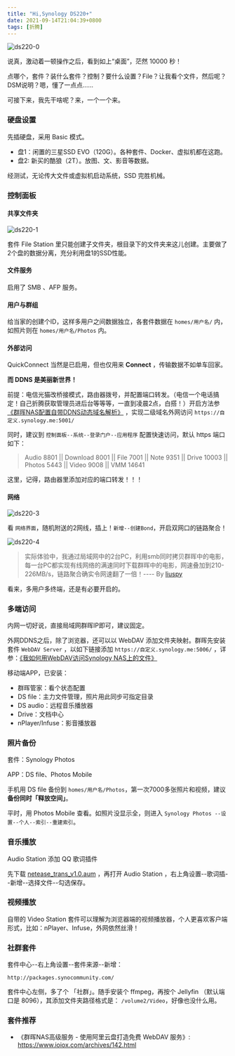 ```yaml
---
title: "Hi,Synology DS220+"
date: 2021-09-14T21:04:39+0800
tags: [折腾]
---
```


![ds220-0](https://pic.edui.fun/images/2021/09/ds220-0.png)

说真，激动着一顿操作之后，看到如上“桌面”，茫然 10000 秒！

点哪个，套件？装什么套件？控制？要什么设置？File？让我看个文件，然后呢？DSM说明？嗯，懂了一点点……

可接下来，我先干啥呢？来，一个一个来。

<!--more-->

### 硬盘设置

先插硬盘，采用 Basic 模式。

- 盘1：闲置的三星SSD EVO（120G）。各种套件、Docker、虚拟机都在这跑。
- 盘2: 新买的酷狼（2T）。放图、文、影音等数据。

经测试，无论传大文件或虚拟机启动系统，SSD 完胜机械。

### 控制面板

#### 共享文件夹

![ds220-1](https://pic.edui.fun/images/2021/09/ds220-1.jpeg)

套件 File Station 里只能创建子文件夹，根目录下的文件夹来这儿创建。主要做了2个盘的数据分离，充分利用盘1的SSD性能。

#### 文件服务

启用了 SMB 、AFP 服务。

#### 用户与群组

给当家的创建个ID，这样多用户之间数据独立，各套件数据在 `homes/用户名/` 内，如照片则在 `homes/用户名/Photos` 内。

#### 外部访问

QuickConnect 当然是已启用，但也仅用来 **Connect** ，传输数据不如单车回家。

**而 DDNS 是美丽新世界！**

前提：电信光猫改桥接模式，路由器拨号，并配置端口转发。（电信一个电话搞定！自己折腾获取管理员进后台等等等，一直到凌晨2点，白搭！）开启方法参 [《群晖NAS配置自带DDNS动态域名解析》](https://www.ioiox.com/archives/2.html) ，实现二级域名外网访问 `https://自定义.synology.me:5001/` 

同时，建议到 `控制面板--系统--登录门户--应用程序` 配置快速访问，默认 https 端口如下：

> Audio 8801 || Download 8001 || File 7001 || Note 9351 || Drive 10003 || Photos 5443 || Video 9008 || VMM 14641

这里，记得，路由器里添加对应的端口转发！！！

#### 网络

![ds220-3](https://pic.edui.fun/images/2021/09/ds220-3.jpeg)

看 `网络界面`，随机附送的2网线，插上！`新增--创建Bond`，开启双网口的链路聚合！

![ds220-4](https://pic.edui.fun/images/2021/09/ds220-4.jpeg)

>实际体验中，我通过局域网中的2台PC，利用smb同时拷贝群晖中的电影，每一台PC都实现有线网络的满速同时下载群晖中的电影，网速叠加到210-226MB/s，链路聚合确实令网速翻了一倍！---- By [liuspy](https://zhiyou.smzdm.com/member/3990065324/)

看来，多用户多终端，还是有必要开启的。

### 多端访问

内网一切好说，直接局域网群晖IP即可，建议固定。

外网DDNS之后，除了浏览器，还可以以 WebDAV 添加文件夹映射。群晖先安装套件 `WebDAV Server` ，以如下链接添加 `https://自定义.synology.me:5006/` ，详参：[《我如何用WebDAV访问Synology NAS上的文件》](https://kb.synology.cn/zh-cn/DSM/tutorial/How_to_access_files_on_Synology_NAS_with_WebDAV)

移动端APP，已安装：

- 群晖管家：看个状态配置
- DS file：主力文件管理，照片用此同步可指定目录
- DS audio：远程音乐播放器
- Drive：文档中心
- nPlayer/Infuse：影音播放器

### 照片备份

套件：Synology Photos

APP：DS file、Photos Mobile

手机用 DS file 备份到 `homes/用户名/Photos`，第一次7000多张照片和视频，建议 **备份同时「释放空间」**。 

平时，用 Photos Mobile 查看。如照片没显示全，则进入 `Synology Photos --设置--个人--索引--重建索引`。

### 音乐播放

Audio Station 添加 QQ 歌词插件

先下载 [netease_trans_v1.0.aum](https://github.com/LudySu/Synology-LrcPlugin/releases/) ，再打开 Audio Station ，右上角设置--歌词插--新增--选择文件--勾选保存。

### 视频播放

自带的 Video Station 套件可以理解为浏览器端的视频播放器，个人更喜欢客户端形式，比如：nPlayer、Infuse，外网依然丝滑！

### 社群套件

套件中心--右上角设置--套件来源--新增：

`http://packages.synocommunity.com/`

套件中心左侧，多了个 「社群」。随手安装个 ffmpeg，再按个 Jellyfin （默认端口是 8096），其添加文件夹路径格式是： `/volume2/Video`，好像也没什么用。

### 套件推荐

- 《群晖NAS高级服务 - 使用阿里云盘打造免费 WebDAV 服务》: <https://www.ioiox.com/archives/142.html>